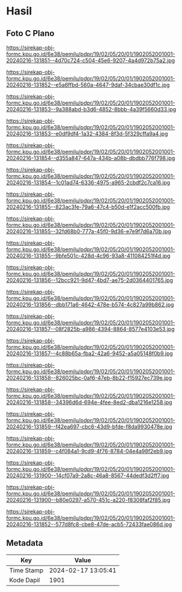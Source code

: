 # Hasil

## Foto C Plano

https://sirekap-obj-formc.kpu.go.id/6e38/pemilu/pdpr/19/02/05/20/01/1902052001001-20240216-131851--4d70c724-c504-45e6-9207-4a4d972b75a2.jpg

https://sirekap-obj-formc.kpu.go.id/6e38/pemilu/pdpr/19/02/05/20/01/1902052001001-20240216-131852--e5a6ffbd-560a-4647-9daf-34cbae30df1c.jpg

https://sirekap-obj-formc.kpu.go.id/6e38/pemilu/pdpr/19/02/05/20/01/1902052001001-20240216-131853--9a388abd-b3d6-4852-8bbb-4a39f5660d33.jpg

https://sirekap-obj-formc.kpu.go.id/6e38/pemilu/pdpr/19/02/05/20/01/1902052001001-20240216-131853--e0df9df4-1a32-4384-8f3d-5f329cffa9a4.jpg

https://sirekap-obj-formc.kpu.go.id/6e38/pemilu/pdpr/19/02/05/20/01/1902052001001-20240216-131854--d355a847-647a-434b-a08b-dbdbb776f798.jpg

https://sirekap-obj-formc.kpu.go.id/6e38/pemilu/pdpr/19/02/05/20/01/1902052001001-20240216-131854--1c01ad74-6336-4975-a965-2cbdf2c7ca16.jpg

https://sirekap-obj-formc.kpu.go.id/6e38/pemilu/pdpr/19/02/05/20/01/1902052001001-20240216-131855--823ac3fe-79a6-47c4-b50d-e1f2acc500fb.jpg

https://sirekap-obj-formc.kpu.go.id/6e38/pemilu/pdpr/19/02/05/20/01/1902052001001-20240216-131855--32fd68b0-777a-45f0-9d36-e7e9f7d6a70b.jpg

https://sirekap-obj-formc.kpu.go.id/6e38/pemilu/pdpr/19/02/05/20/01/1902052001001-20240216-131855--9bfe501c-428d-4c96-93a8-411084251f4d.jpg

https://sirekap-obj-formc.kpu.go.id/6e38/pemilu/pdpr/19/02/05/20/01/1902052001001-20240216-131856--12bcc921-9d47-4bd7-ae75-2d0364401765.jpg

https://sirekap-obj-formc.kpu.go.id/6e38/pemilu/pdpr/19/02/05/20/01/1902052001001-20240216-131856--dbb171a6-4642-478e-b574-4c827a99b862.jpg

https://sirekap-obj-formc.kpu.go.id/6e38/pemilu/pdpr/19/02/05/20/01/1902052001001-20240216-131857--08f2825b-a986-4394-8864-8577e4103e53.jpg

https://sirekap-obj-formc.kpu.go.id/6e38/pemilu/pdpr/19/02/05/20/01/1902052001001-20240216-131857--4c88b65a-fba2-42a6-9452-a5a05148f0b9.jpg

https://sirekap-obj-formc.kpu.go.id/6e38/pemilu/pdpr/19/02/05/20/01/1902052001001-20240216-131858--826025bc-0af6-47eb-8b22-f15927ec739e.jpg

https://sirekap-obj-formc.kpu.go.id/6e38/pemilu/pdpr/19/02/05/20/01/1902052001001-20240216-131858--34396d6d-694e-4fee-8ed2-dba1216e1258.jpg

https://sirekap-obj-formc.kpu.go.id/6e38/pemilu/pdpr/19/02/05/20/01/1902052001001-20240216-131859--f42ea697-cbc6-43d9-bfde-f8da9930478e.jpg

https://sirekap-obj-formc.kpu.go.id/6e38/pemilu/pdpr/19/02/05/20/01/1902052001001-20240216-131859--c4f084a1-9cd9-4f76-8784-04e4a98f2eb9.jpg

https://sirekap-obj-formc.kpu.go.id/6e38/pemilu/pdpr/19/02/05/20/01/1902052001001-20240216-131900--14cf07a9-2a8c-46a8-8567-44dedf3d2ff7.jpg

https://sirekap-obj-formc.kpu.go.id/6e38/pemilu/pdpr/19/02/05/20/01/1902052001001-20240216-131900--b80e0297-a570-451c-a220-f8308faf2f85.jpg

https://sirekap-obj-formc.kpu.go.id/6e38/pemilu/pdpr/19/02/05/20/01/1902052001001-20240216-131852--577d8fc8-cbe8-47de-acb5-72433fae086d.jpg


## Metadata

| Key        | Value               |
| ---------- | ------------------- |
| Time Stamp | 2024-02-17 13:05:41 |
| Kode Dapil | 1901                |



